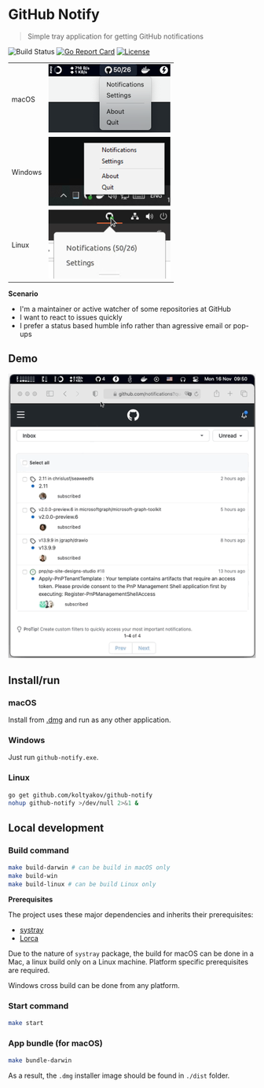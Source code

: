 # GitHub Notify

> Simple tray application for getting GitHub notifications

![Build Status](https://github.com/koltyakov/github-notify/workflows/Build/badge.svg?branch=master)
[![Go Report Card](https://goreportcard.com/badge/github.com/koltyakov/github-notify)](https://goreportcard.com/report/github.com/koltyakov/github-notify)
[![License](https://img.shields.io/github/license/koltyakov/github-notify.svg)](https://github.com/koltyakov/github-notify/blob/master/LICENSE)

| | |
|-|-|
| macOS | ![systray_macOS](./assets/systray_macOS.png) |
| Windows | ![systray_Windows](./assets/systray_Windows.png) |
| Linux | ![systray_Linux](./assets/systray_Linux.png) |

**Scenario**

- I'm a maintainer or active watcher of some repositories at GitHub
- I want to react to issues quickly
- I prefer a status based humble info rather than agressive email or pop-ups

## Demo

![demo](./assets/demo.gif)

## Install/run

### macOS

Install from [.dmg](https://github.com/koltyakov/github-notify/releases) and run as any other application.

### Windows

Just run `github-notify.exe`.

### Linux

```bash
go get github.com/koltyakov/github-notify
nohup github-notify >/dev/null 2>&1 &
```

## Local development

### Build command

```bash
make build-darwin # can be build in macOS only
make build-win
make build-linux # can be build Linux only
```

**Prerequisites**

The project uses these major dependencies and inherits their prerequisites:

- [systray](https://github.com/getlantern/systray)
- [Lorca](https://github.com/zserge/lorca)

Due to the nature of `systray` package, the build for macOS can be done in a Mac, a linux build only on a Linux machine. Platform specific prerequisites are required.

Windows cross build can be done from any platform.

### Start command

```bash
make start
```

### App bundle (for macOS)

```bash
make bundle-darwin
```

As a result, the `.dmg` installer image should be found in `./dist` folder.